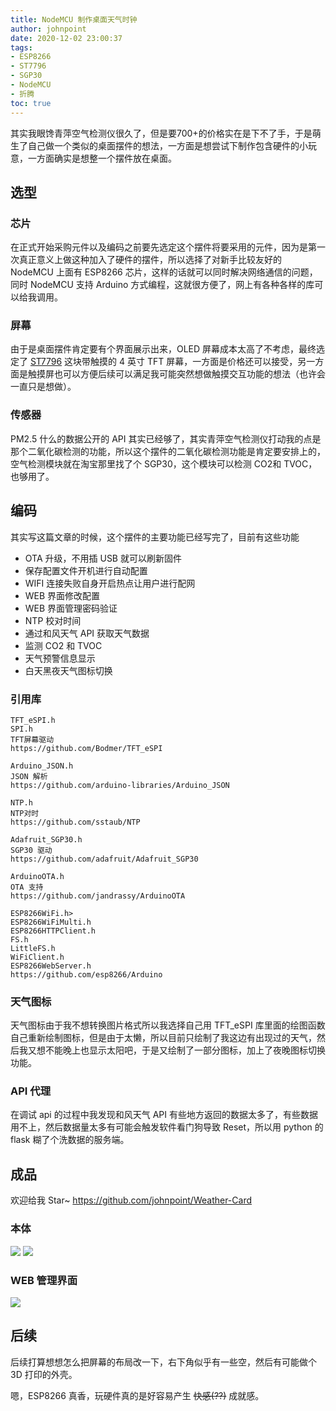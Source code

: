 ```yaml
---
title: NodeMCU 制作桌面天气时钟
author: johnpoint
date: 2020-12-02 23:00:37
tags:
- ESP8266
- ST7796
- SGP30
- NodeMCU
- 折腾
toc: true
---
```


其实我眼馋青萍空气检测仪很久了，但是要700+的价格实在是下不了手，于是萌生了自己做一个类似的桌面摆件的想法，一方面是想尝试下制作包含硬件的小玩意，一方面确实是想整一个摆件放在桌面。<!--more-->

## 选型

### 芯片

在正式开始采购元件以及编码之前要先选定这个摆件将要采用的元件，因为是第一次真正意义上做这种加入了硬件的摆件，所以选择了对新手比较友好的 NodeMCU 上面有 ESP8266 芯片，这样的话就可以同时解决网络通信的问题，同时 NodeMCU 支持 Arduino 方式编程，这就很方便了，网上有各种各样的库可以给我调用。

### 屏幕

由于是桌面摆件肯定要有个界面展示出来，OLED 屏幕成本太高了不考虑，最终选定了 [ST7796](http://www.lcdwiki.com/zh/4.0inch_SPI_Module_ST7796) 这块带触摸的 4 英寸 TFT 屏幕，一方面是价格还可以接受，另一方面是触摸屏也可以方便后续可以满足我可能突然想做触摸交互功能的想法（也许会一直只是想做）。

### 传感器

PM2.5 什么的数据公开的 API 其实已经够了，其实青萍空气检测仪打动我的点是那个二氧化碳检测的功能，所以这个摆件的二氧化碳检测功能是肯定要安排上的，空气检测模块就在淘宝那里找了个 SGP30，这个模块可以检测 CO2和 TVOC，也够用了。

## 编码

其实写这篇文章的时候，这个摆件的主要功能已经写完了，目前有这些功能

- OTA 升级，不用插 USB 就可以刷新固件
- 保存配置文件开机进行自动配置
- WIFI 连接失败自身开启热点让用户进行配网
- WEB 界面修改配置
- WEB 界面管理密码验证
- NTP 校对时间
- 通过和风天气 API 获取天气数据
- 监测 CO2 和 TVOC
- 天气预警信息显示
- 白天黑夜天气图标切换

### 引用库

```
TFT_eSPI.h 
SPI.h
TFT屏幕驱动 
https://github.com/Bodmer/TFT_eSPI

Arduino_JSON.h 
JSON 解析 
https://github.com/arduino-libraries/Arduino_JSON

NTP.h
NTP对时
https://github.com/sstaub/NTP

Adafruit_SGP30.h
SGP30 驱动
https://github.com/adafruit/Adafruit_SGP30

ArduinoOTA.h
OTA 支持
https://github.com/jandrassy/ArduinoOTA

ESP8266WiFi.h>
ESP8266WiFiMulti.h
ESP8266HTTPClient.h
FS.h
LittleFS.h
WiFiClient.h
ESP8266WebServer.h
https://github.com/esp8266/Arduino
```

### 天气图标

天气图标由于我不想转换图片格式所以我选择自己用 TFT_eSPI 库里面的绘图函数自己重新绘制图标，但是由于太懒，所以目前只绘制了我这边有出现过的天气，然后我又想不能晚上也显示太阳吧，于是又绘制了一部分图标，加上了夜晚图标切换功能。

### API 代理

在调试 api 的过程中我发现和风天气 API 有些地方返回的数据太多了，有些数据用不上，然后数据量太多有可能会触发软件看门狗导致 Reset，所以用 python 的 flask 糊了个洗数据的服务端。

## 成品

欢迎给我 Star~ https://github.com/johnpoint/Weather-Card

### 本体

![](https://cdn.lvcshu.info/img/20201202002.jpg)
![](https://cdn.lvcshu.info/img/20201202003.jpg)

### WEB 管理界面

![](https://cdn.lvcshu.info/img/20201202004.jpg)

## 后续

后续打算想想怎么把屏幕的布局改一下，右下角似乎有一些空，然后有可能做个 3D 打印的外壳。

嗯，ESP8266 真香，玩硬件真的是好容易产生 ~~快感(??)~~ 成就感。